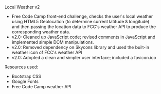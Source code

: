 Local Weather v2
- Free Code Camp front-end challenge, checks the user's local weather using HTML5 Geolocation (to determine current latitude & longitude) and then passing the location data to FCC's weather API to produce the corresponding weather data.
- v2.0: Cleaned up JavaScript code; revised comments in JavaScript and implemented simple DOM manipulations.
- v2.0: Removed dependency on Skycons library and used the built-in weather icon of FCC's weather API
- v2.0: Adopted a clean and simpler user interface; included a favicon.ico

Resources used:
- Bootstrap CSS
- Google Fonts
- Free Code Camp weather API
